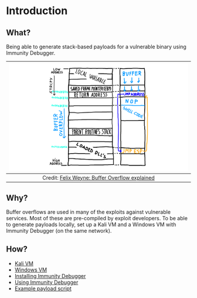 # Introduction

## What?

Being able to generate stack-based payloads for a vulnerable binary using Immunity Debugger.

| ![BoF](../../_static/images/bufferoverflow_stack_shellcode.png) |
|:--:|
| Credit: [Felix Weyne: Buffer Overflow explained](https://www.uperesia.com/buffer-overflow-explained) |

## Why?

Buffer overflows are used in many of the exploits against vulnerable services. Most of these are pre-compiled by 
exploit developers. To be able to generate payloads locally, set up a Kali VM and a Windows VM with Immunity Debugger
(on the same network).

## How?

* [Kali VM](kali.md)
* [Windows VM](windows.md)
* [Installing Immunity Debugger](immunity.md)
* [Using Immunity Debugger](overflow1.md)
* [Example payload script](overflow10.md)

